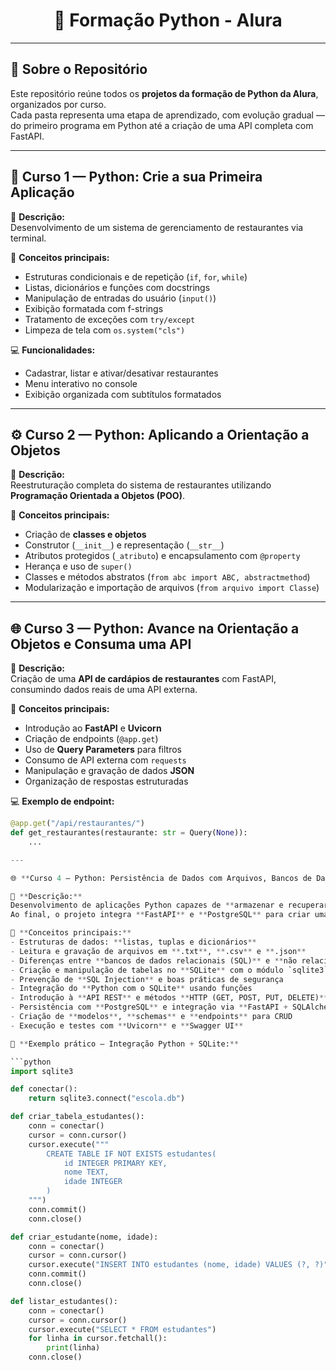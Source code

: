 <h1 align="center">
  🐍 Formação Python - Alura
</h1>

---

## 🎯 Sobre o Repositório

Este repositório reúne todos os **projetos da formação de Python da Alura**, organizados por curso.  
Cada pasta representa uma etapa de aprendizado, com evolução gradual — do primeiro programa em Python até a criação de uma API completa com FastAPI.

---

## 🧩 Curso 1 — Python: Crie a sua Primeira Aplicação

📌 **Descrição:**  
Desenvolvimento de um sistema de gerenciamento de restaurantes via terminal.

🧠 **Conceitos principais:**
- Estruturas condicionais e de repetição (`if`, `for`, `while`)
- Listas, dicionários e funções com docstrings
- Manipulação de entradas do usuário (`input()`)
- Exibição formatada com f-strings
- Tratamento de exceções com `try/except`
- Limpeza de tela com `os.system("cls")`

💻 **Funcionalidades:**
- Cadastrar, listar e ativar/desativar restaurantes  
- Menu interativo no console  
- Exibição organizada com subtítulos formatados  

---

## ⚙️ Curso 2 — Python: Aplicando a Orientação a Objetos

📌 **Descrição:**  
Reestruturação completa do sistema de restaurantes utilizando **Programação Orientada a Objetos (POO)**.

🧠 **Conceitos principais:**
- Criação de **classes e objetos**
- Construtor (`__init__`) e representação (`__str__`)
- Atributos protegidos (`_atributo`) e encapsulamento com `@property`
- Herança e uso de `super()`
- Classes e métodos abstratos (`from abc import ABC, abstractmethod`)
- Modularização e importação de arquivos (`from arquivo import Classe`)

---

## 🌐 Curso 3 — Python: Avance na Orientação a Objetos e Consuma uma API

📌 **Descrição:**  
Criação de uma **API de cardápios de restaurantes** com FastAPI, consumindo dados reais de uma API externa.

🧠 **Conceitos principais:**
- Introdução ao **FastAPI** e **Uvicorn**
- Criação de endpoints (`@app.get`)
- Uso de **Query Parameters** para filtros
- Consumo de API externa com `requests`
- Manipulação e gravação de dados **JSON**
- Organização de respostas estruturadas

💻 **Exemplo de endpoint:**
```python
@app.get("/api/restaurantes/")
def get_restaurantes(restaurante: str = Query(None)):
    ...

---

🌐 **Curso 4 — Python: Persistência de Dados com Arquivos, Bancos de Dados e APIs REST**

📌 **Descrição:**  
Desenvolvimento de aplicações Python capazes de **armazenar e recuperar informações** utilizando **arquivos (.txt, .csv, .json)** e **bancos de dados relacionais e não relacionais (SQLite, PostgreSQL e MongoDB)**.  
Ao final, o projeto integra **FastAPI** e **PostgreSQL** para criar uma **API REST completa** com operações CRUD.

🧠 **Conceitos principais:**
- Estruturas de dados: **listas, tuplas e dicionários**  
- Leitura e gravação de arquivos em **.txt**, **.csv** e **.json**  
- Diferenças entre **bancos de dados relacionais (SQL)** e **não relacionais (NoSQL)**  
- Criação e manipulação de tabelas no **SQLite** com o módulo `sqlite3`  
- Prevenção de **SQL Injection** e boas práticas de segurança  
- Integração do **Python com o SQLite** usando funções  
- Introdução à **API REST** e métodos **HTTP (GET, POST, PUT, DELETE)**  
- Persistência com **PostgreSQL** e integração via **FastAPI + SQLAlchemy + Pydantic**  
- Criação de **modelos**, **schemas** e **endpoints** para CRUD  
- Execução e testes com **Uvicorn** e **Swagger UI**

📁 **Exemplo prático — Integração Python + SQLite:**

```python
import sqlite3

def conectar():
    return sqlite3.connect("escola.db")

def criar_tabela_estudantes():
    conn = conectar()
    cursor = conn.cursor()
    cursor.execute("""
        CREATE TABLE IF NOT EXISTS estudantes(
            id INTEGER PRIMARY KEY,
            nome TEXT,
            idade INTEGER
        )
    """)
    conn.commit()
    conn.close()

def criar_estudante(nome, idade):
    conn = conectar()
    cursor = conn.cursor()
    cursor.execute("INSERT INTO estudantes (nome, idade) VALUES (?, ?)", (nome, idade))
    conn.commit()
    conn.close()

def listar_estudantes():
    conn = conectar()
    cursor = conn.cursor()
    cursor.execute("SELECT * FROM estudantes")
    for linha in cursor.fetchall():
        print(linha)
    conn.close()

